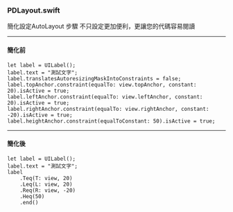 ### PDLayout.swift

簡化設定AutoLayout 步驟
不只設定更加便利，更讓您的代碼容易閱讀

***

#### 簡化前

```
let label = UILabel();
label.text = "測試文字";
label.translatesAutoresizingMaskIntoConstraints = false;
label.topAnchor.constraint(equalTo: view.topAnchor, constant: 20).isActive = true;
label.leftAnchor.constraint(equalTo: view.leftAnchor, constant: 20).isActive = true;
label.rightAnchor.constraint(equalTo: view.rightAnchor, constant: -20).isActive = true;
label.heightAnchor.constraint(equalToConstant: 50).isActive = true;
```

***

#### 簡化後

```
let label = UILabel();
label.text = "測試文字";
label
    .Teq(T: view, 20)
    .Leq(L: view, 20)
    .Req(R: view, -20)
    .Heq(50)
    .end()
```
